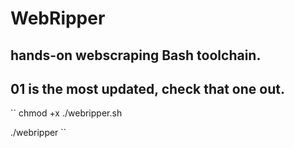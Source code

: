 # WebRipper
## hands-on webscraping Bash toolchain.

## 01 is the most updated, check that one out.
``
chmod +x ./webripper.sh
  
./webripper <URL>
``
